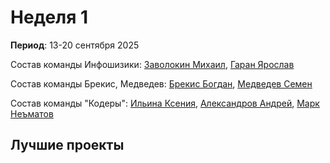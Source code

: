 # Неделя 1
**Период**: 13-20 сентября 2025  

Состав команды Инфошизики: [Заволокин Михаил](https://github.com/Sunder32), [Гаран Ярослав](https://github.com/Yarikttyui)

Состав команды Брекис, Медведев: [Брекис Богдан](https://github.com/BrekisBog), [Медведев Семен](https://github.com/Levington)

Состав команды "Кодеры": [Ильина Ксения](https://github.com/Hioka3), [Александров Андрей](https://github.com/Freez0n), [Марк Неъматов](https://github.com/nematovmark5-lgtm)

## Лучшие проекты
